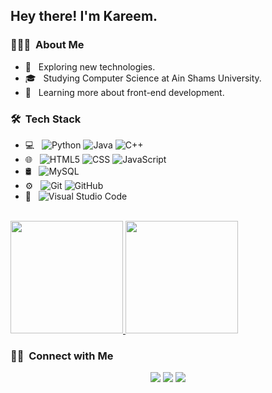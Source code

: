 <h2> Hey there! I'm Kareem.</h2>

<h3> 👨🏻‍💻 &nbsp;About Me </h3>

- 🤔 &nbsp; Exploring new technologies.
- 🎓 &nbsp; Studying Computer Science at Ain Shams University.
- 🌱 &nbsp; Learning more about front-end development.

<h3> 🛠 &nbsp;Tech Stack</h3>

- 💻 &nbsp;
  ![Python](https://img.shields.io/badge/-Python-333333?style=flat&logo=python)
  ![Java](https://img.shields.io/badge/-Java-333333?style=flat&logo=Java&logoColor=007396)
  ![C++](https://img.shields.io/badge/-C++-333333?style=flat&logo=C%2B%2B&logoColor=00599C)
- 🌐 &nbsp;
  ![HTML5](https://img.shields.io/badge/-HTML5-333333?style=flat&logo=HTML5)
  ![CSS](https://img.shields.io/badge/-CSS-333333?style=flat&logo=CSS3&logoColor=1572B6)
  ![JavaScript](https://img.shields.io/badge/-JavaScript-333333?style=flat&logo=javascript)
- 🛢 &nbsp;
  ![MySQL](https://img.shields.io/badge/-MySQL-333333?style=flat&logo=mysql)
- ⚙️ &nbsp;
  ![Git](https://img.shields.io/badge/-Git-333333?style=flat&logo=git)
  ![GitHub](https://img.shields.io/badge/-GitHub-333333?style=flat&logo=github)
- 🔧 &nbsp;
  ![Visual Studio Code](https://img.shields.io/badge/-Visual%20Studio%20Code-333333?style=flat&logo=visual-studio-code&logoColor=007ACC)

<br/>

<a href="https://github.com/Kareem-Mohamed-Wardany">
  <img height="180em" src="https://github-readme-stats.vercel.app/api?username=Kareem-Mohamed-Wardany&theme=buefy&show_icons=true" />
  <img height="180em" src="https://github-readme-stats.vercel.app/api/top-langs/?username=Kareem-Mohamed-Wardany&theme=buefy&layout=compact" />
</a>

<br/>

<h3> 🤝🏻 &nbsp;Connect with Me </h3>

<p align="center">
<a href="https://www.linkedin.com/in/kareem-mohamed-wardany/"><img src="https://img.shields.io/badge/-Kareem%20Mohamed%20Wardany-0077B5?style=flat&logo=Linkedin&logoColor=white"/></a>
<a href="mailto:kareemwardany1111@gmail.com"><img src="https://img.shields.io/badge/-kareemwardany1111@gmail.com-D14836?style=flat&logo=Gmail&logoColor=white"/></a>
<a href="https://facebook.com/WeezyyWardany"><img src="https://img.shields.io/badge/-@Kareem%20Mohamed%20Wardany-1877F2?style=flat&logo=Facebook&logoColor=white"/></a>
</p>
